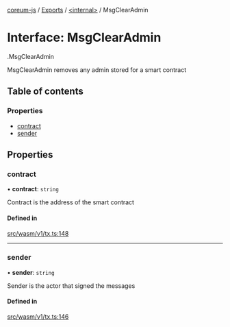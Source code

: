 [coreum-js](../README.md) / [Exports](../modules.md) / [<internal\>](../modules/internal_.md) / MsgClearAdmin

# Interface: MsgClearAdmin

[<internal>](../modules/internal_.md).MsgClearAdmin

MsgClearAdmin removes any admin stored for a smart contract

## Table of contents

### Properties

- [contract](internal_.MsgClearAdmin.md#contract)
- [sender](internal_.MsgClearAdmin.md#sender)

## Properties

### contract

• **contract**: `string`

Contract is the address of the smart contract

#### Defined in

[src/wasm/v1/tx.ts:148](https://github.com/PyramydLabs/coreum-js/blob/37d165f/src/wasm/v1/tx.ts#L148)

___

### sender

• **sender**: `string`

Sender is the actor that signed the messages

#### Defined in

[src/wasm/v1/tx.ts:146](https://github.com/PyramydLabs/coreum-js/blob/37d165f/src/wasm/v1/tx.ts#L146)
